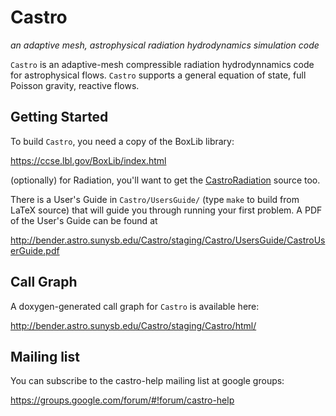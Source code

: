 # Castro
*an adaptive mesh, astrophysical radiation hydrodynamics simulation code*

`Castro` is an adaptive-mesh compressible radiation hydrodynnamics
code for astrophysical flows.  `Castro` supports a general equation of
state, full Poisson gravity, reactive flows.


## Getting Started

To build `Castro`, you need a copy of the BoxLib library:

https://ccse.lbl.gov/BoxLib/index.html

(optionally) for Radiation, you'll want to get the
[CastroRadiation](https://github.com/BoxLib-Codes/CastroRadiation) source too.

There is a User's Guide in `Castro/UsersGuide/` (type `make` to build
from LaTeX source) that will guide you through running your first
problem.  A PDF of the User's Guide can be found at

http://bender.astro.sunysb.edu/Castro/staging/Castro/UsersGuide/CastroUserGuide.pdf


## Call Graph

A doxygen-generated call graph for `Castro` is available here:

http://bender.astro.sunysb.edu/Castro/staging/Castro/html/


## Mailing list

You can subscribe to the castro-help mailing list at google groups:

https://groups.google.com/forum/#!forum/castro-help
